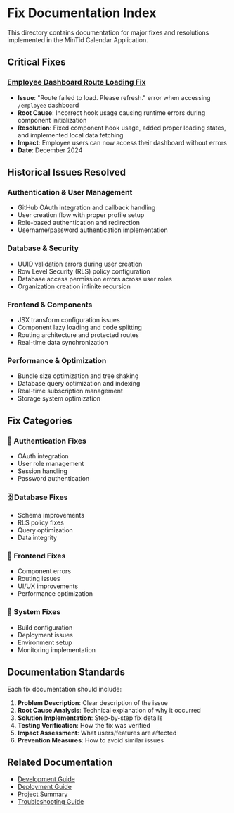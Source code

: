 # Fix Documentation Index

This directory contains documentation for major fixes and resolutions implemented in the MinTid Calendar Application.

## Critical Fixes

### [Employee Dashboard Route Loading Fix](./EMPLOYEE_DASHBOARD_FIX_COMPLETE.md)
- **Issue**: "Route failed to load. Please refresh." error when accessing `/employee` dashboard
- **Root Cause**: Incorrect hook usage causing runtime errors during component initialization
- **Resolution**: Fixed component hook usage, added proper loading states, and implemented local data fetching
- **Impact**: Employee users can now access their dashboard without errors
- **Date**: December 2024

## Historical Issues Resolved

### Authentication & User Management
- GitHub OAuth integration and callback handling
- User creation flow with proper profile setup
- Role-based authentication and redirection
- Username/password authentication implementation

### Database & Security
- UUID validation errors during user creation
- Row Level Security (RLS) policy configuration
- Database access permission errors across user roles
- Organization creation infinite recursion

### Frontend & Components
- JSX transform configuration issues
- Component lazy loading and code splitting
- Routing architecture and protected routes
- Real-time data synchronization

### Performance & Optimization
- Bundle size optimization and tree shaking
- Database query optimization and indexing
- Real-time subscription management
- Storage system optimization

## Fix Categories

### 🔐 Authentication Fixes
- OAuth integration
- User role management
- Session handling
- Password authentication

### 🗄️ Database Fixes  
- Schema improvements
- RLS policy fixes
- Query optimization
- Data integrity

### 🎨 Frontend Fixes
- Component errors
- Routing issues
- UI/UX improvements
- Performance optimization

### 🔧 System Fixes
- Build configuration
- Deployment issues
- Environment setup
- Monitoring implementation

## Documentation Standards

Each fix documentation should include:
1. **Problem Description**: Clear description of the issue
2. **Root Cause Analysis**: Technical explanation of why it occurred
3. **Solution Implementation**: Step-by-step fix details
4. **Testing Verification**: How the fix was verified
5. **Impact Assessment**: What users/features are affected
6. **Prevention Measures**: How to avoid similar issues

## Related Documentation

- [Development Guide](../development/DEVELOPMENT_GUIDE.md)
- [Deployment Guide](../deployment/DEPLOYMENT_GUIDE.md)
- [Project Summary](../PROJECT_SUMMARY.md)
- [Troubleshooting Guide](../development/TROUBLESHOOTING.md)
